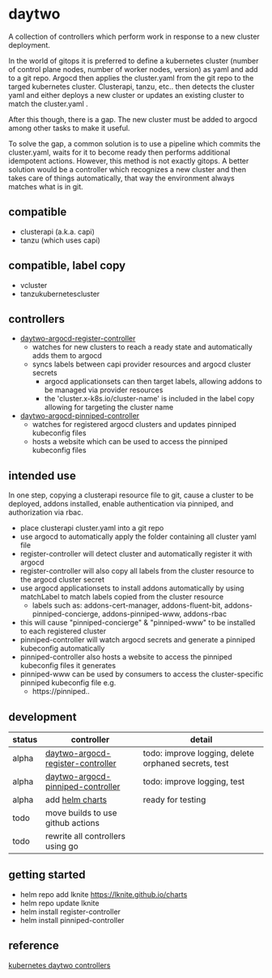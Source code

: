 # daytwo
A collection of controllers which perform work in response to a new cluster deployment.

In the world of gitops it is preferred to define a kubernetes cluster (number of control plane nodes, number of
worker nodes, version) as yaml and add to a git repo.  Argocd then applies the cluster.yaml from the git repo to
the targed kubernetes cluster.  Clusterapi, tanzu, etc.. then detects the cluster yaml and either deploys a new
cluster or updates an existing cluster to match the cluster.yaml .

After this though, there is a gap.  The new cluster must be added to argocd among other tasks to make it useful.

To solve the gap, a common solution is to use a pipeline which commits the cluster.yaml, waits for it to become
ready then performs additional idempotent actions.  However, this method is not exactly gitops.  A better solution
would be a controller which recognizes a new cluster and then takes care of things automatically, that way the
environment always matches what is in git.

## compatible
- clusterapi (a.k.a. capi)
- tanzu (which uses capi)

## compatible, label copy
- vcluster
- tanzukubernetescluster

## controllers
- [daytwo-argocd-register-controller](https://github.com/lknite/daytwo/tree/main/daytwo-argocd-register-controller)
  - watches for new clusters to reach a ready state and automatically adds them to argocd
  - syncs labels between capi provider resources and argocd cluster secrets
    - argocd applicationsets can then target labels, allowing addons to be managed via provider resources
    - the 'cluster.x-k8s.io/cluster-name' is included in the label copy allowing for targeting the cluster name
- [daytwo-argocd-pinniped-controller](https://github.com/lknite/daytwo/tree/main/daytwo-argocd-pinniped-controller)
  - watches for registered argocd clusters and updates pinniped kubeconfig files
  - hosts a website which can be used to access the pinniped kubeconfig files

## intended use
In one step, copying a clusterapi resource file to git, cause a cluster to be deployed, addons installed, enable authentication via pinniped, and authorization via rbac.

- place clusterapi cluster.yaml into a git repo
- use argocd to automatically apply the folder containing all cluster yaml file
- register-controller will detect cluster and automatically register it with argocd
- register-controller will also copy all labels from the cluster resource to the argocd cluster secret
- use argocd applicationsets to install addons automatically by using matchLabel to match labels copied from the cluster resource
  - labels such as: addons-cert-manager, addons-fluent-bit, addons-pinniped-concierge, addons-pinniped-www, addons-rbac
- this will cause "pinniped-concierge" & "pinniped-www" to be installed to each registered cluster
- pinniped-controller will watch argocd secrets and generate a pinniped kubeconfig automatically
- pinniped-controller also hosts a website to access the pinniped kubeconfig files it generates
- pinniped-www can be used by consumers to access the cluster-specific pinniped kubeconfig file e.g.
  - https://pinniped.<clustername>.<domain>

## development
| status  | controller                            | detail                                  |
|---------|---------------------------------------|-----------------------------------------|
| alpha   | [daytwo-argocd-register-controller](https://github.com/lknite/daytwo/tree/main/daytwo-argocd-register-controller)     | todo: improve logging, delete orphaned secrets, test |
| alpha   | [daytwo-argocd-pinniped-controller](https://github.com/lknite/daytwo/tree/main/daytwo-argocd-pinniped-controller)     | todo: improve logging, test |
| alpha   | add [helm charts](https://lknite.github.io/charts) | ready for testing |
| todo    | move builds to use github actions     |                                         |
| todo    | rewrite all controllers using go      |                                         |

## getting started
- helm repo add lknite https://lknite.github.io/charts
- helm repo update lknite
- helm install register-controller
- helm install pinniped-controller

## reference ##
[kubernetes daytwo controllers](https://www.travisloyd.xyz/2023/07/08/kubernetes-daytwo-controllers/)
